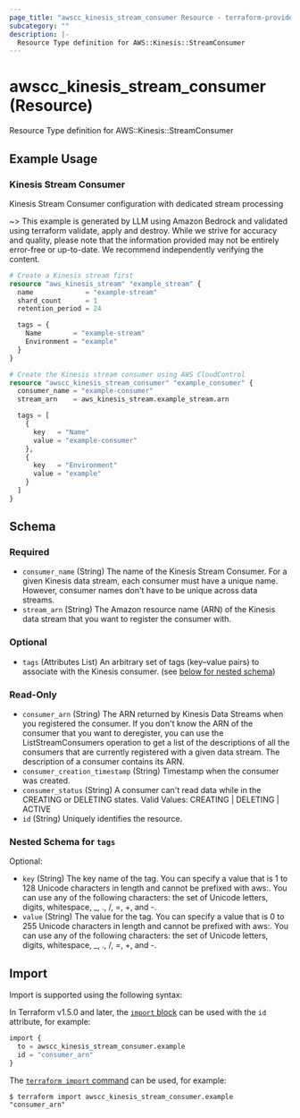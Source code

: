 ```yaml
---
page_title: "awscc_kinesis_stream_consumer Resource - terraform-provider-awscc"
subcategory: ""
description: |-
  Resource Type definition for AWS::Kinesis::StreamConsumer
---
```


# awscc_kinesis_stream_consumer (Resource)

Resource Type definition for AWS::Kinesis::StreamConsumer

## Example Usage

### Kinesis Stream Consumer
Kinesis Stream Consumer configuration with dedicated stream processing

~> This example is generated by LLM using Amazon Bedrock and validated using terraform validate, apply and destroy. While we strive for accuracy and quality, please note that the information provided may not be entirely error-free or up-to-date. We recommend independently verifying the content.

```terraform
# Create a Kinesis stream first
resource "aws_kinesis_stream" "example_stream" {
  name             = "example-stream"
  shard_count      = 1
  retention_period = 24

  tags = {
    Name        = "example-stream"
    Environment = "example"
  }
}

# Create the Kinesis stream consumer using AWS CloudControl
resource "awscc_kinesis_stream_consumer" "example_consumer" {
  consumer_name = "example-consumer"
  stream_arn    = aws_kinesis_stream.example_stream.arn

  tags = [
    {
      key   = "Name"
      value = "example-consumer"
    },
    {
      key   = "Environment"
      value = "example"
    }
  ]
}
```

<!-- schema generated by tfplugindocs -->
## Schema

### Required

- `consumer_name` (String) The name of the Kinesis Stream Consumer. For a given Kinesis data stream, each consumer must have a unique name. However, consumer names don't have to be unique across data streams.
- `stream_arn` (String) The Amazon resource name (ARN) of the Kinesis data stream that you want to register the consumer with.

### Optional

- `tags` (Attributes List) An arbitrary set of tags (key–value pairs) to associate with the Kinesis consumer. (see [below for nested schema](#nestedatt--tags))

### Read-Only

- `consumer_arn` (String) The ARN returned by Kinesis Data Streams when you registered the consumer. If you don't know the ARN of the consumer that you want to deregister, you can use the ListStreamConsumers operation to get a list of the descriptions of all the consumers that are currently registered with a given data stream. The description of a consumer contains its ARN.
- `consumer_creation_timestamp` (String) Timestamp when the consumer was created.
- `consumer_status` (String) A consumer can't read data while in the CREATING or DELETING states. Valid Values: CREATING | DELETING | ACTIVE
- `id` (String) Uniquely identifies the resource.

<a id="nestedatt--tags"></a>
### Nested Schema for `tags`

Optional:

- `key` (String) The key name of the tag. You can specify a value that is 1 to 128 Unicode characters in length and cannot be prefixed with aws:. You can use any of the following characters: the set of Unicode letters, digits, whitespace, _, ., /, =, +, and -.
- `value` (String) The value for the tag. You can specify a value that is 0 to 255 Unicode characters in length and cannot be prefixed with aws:. You can use any of the following characters: the set of Unicode letters, digits, whitespace, _, ., /, =, +, and -.

## Import

Import is supported using the following syntax:

In Terraform v1.5.0 and later, the [`import` block](https://developer.hashicorp.com/terraform/language/import) can be used with the `id` attribute, for example:

```terraform
import {
  to = awscc_kinesis_stream_consumer.example
  id = "consumer_arn"
}
```

The [`terraform import` command](https://developer.hashicorp.com/terraform/cli/commands/import) can be used, for example:

```shell
$ terraform import awscc_kinesis_stream_consumer.example "consumer_arn"
```
